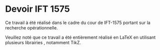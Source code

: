# Devoir IFT 1575

Ce travail à été réalisé dans le cadre du  cour de IFT-1575 portant 
sur la recherche opérationnelle. 

Veuillez noté que ce travail a été entièrement réalisé en LaTeX en utilisant 
plusieurs librairies , notamment TikZ.
